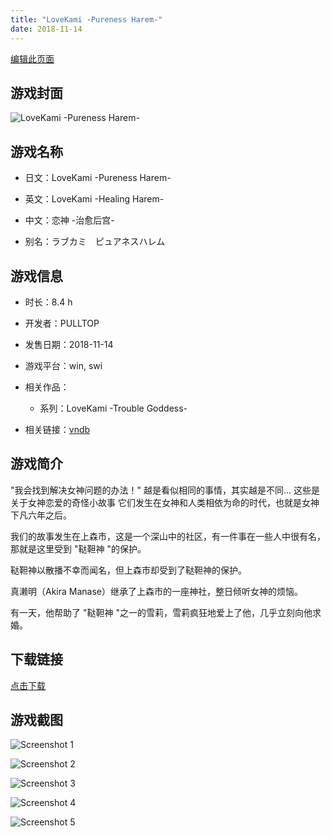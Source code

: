 ```yaml
---
title: "LoveKami -Pureness Harem-"
date: 2018-11-14
---
```

[编辑此页面](https://github.com/ACG-3/ADV3-source/blob/main/source/_posts/games/LoveKami%20-Pureness%20Harem-.md)

## 游戏封面

![LoveKami -Pureness Harem-](https%3A//pan.timero.xyz/onedrive/img_lib_001/LoveKami%20-Pureness%20Harem-_cover.avif)


## 游戏名称

- 日文：LoveKami -Pureness Harem-
- 英文：LoveKami -Healing Harem-
- 中文：恋神 -治愈后宫-

- 别名：ラブカミ　ピュアネスハレム


## 游戏信息

- 时长：8.4 h
- 开发者：PULLTOP
- 发售日期：2018-11-14
- 游戏平台：win, swi
- 相关作品：
   - 系列：LoveKami -Trouble Goddess-

- 相关链接：[vndb](https://vndb.org/v24472)


## 游戏简介

"我会找到解决女神问题的办法！"
越是看似相同的事情，其实越是不同...
这些是关于女神恋爱的奇怪小故事
它们发生在女神和人类相依为命的时代，也就是女神下凡六年之后。

我们的故事发生在上森市，这是一个深山中的社区，有一件事在一些人中很有名，那就是这里受到 "鞑靼神 "的保护。

鞑靼神以散播不幸而闻名，但上森市却受到了鞑靼神的保护。

真濑明（Akira Manase）继承了上森市的一座神社，整日倾听女神的烦恼。

有一天，他帮助了 "鞑靼神 "之一的雪莉，雪莉疯狂地爱上了他，几乎立刻向他求婚。




## 下载链接

[点击下载](https://pan.timero.xyz/onedrive/adv_lib_001/LoveKami%20-Pureness%20Harem-)


## 游戏截图


![Screenshot 1](https%3A//pan.timero.xyz/onedrive/img_lib_001/LoveKami%20-Pureness%20Harem-_Screenshot_1.avif)

![Screenshot 2](https%3A//pan.timero.xyz/onedrive/img_lib_001/LoveKami%20-Pureness%20Harem-_Screenshot_2.avif)

![Screenshot 3](https%3A//pan.timero.xyz/onedrive/img_lib_001/LoveKami%20-Pureness%20Harem-_Screenshot_3.avif)

![Screenshot 4](https%3A//pan.timero.xyz/onedrive/img_lib_001/LoveKami%20-Pureness%20Harem-_Screenshot_4.avif)

![Screenshot 5](https%3A//pan.timero.xyz/onedrive/img_lib_001/LoveKami%20-Pureness%20Harem-_Screenshot_5.avif)

